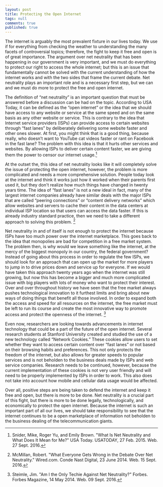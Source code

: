 ```yaml
---
layout: post
title: Protecting the Open Internet
tags: null
comments: true
published: true
---
```


The internet is arguably the most prevalent fixture in our lives today. We use if for everything from checking the weather to understanding the many facets of controversial topics; therefore, the fight to keep it free and open is of great importance. The argument over net neutrality that has been happening in our government is very important, and we must do everything to protect our right to access the whole internet; but this is an issue that fundamentally cannot be solved with the current understanding of how the internet works and with the two sides that frame the current debate. Net neutrality plays an important role and is a necessary first step, but we can and we must do more to protect the free and open internet.


The definition of “net neutrality” is an important question that must be answered before a discussion can be had on the topic. According to USA Today, it can be defined as the “open internet” or the idea that we should have access to any website or service at the same speed and on the same basis as any other website or service. This is contrary to the idea that Internet service providers (ISPs) can provide access to certain websites through “fast lanes” by deliberately delivering some website faster and other ones slower. At first, you might think that is a good thing, because really, who doesn’t want to YouTube cat videos faster or rant on Facebook in the fast lane? The problem with this idea is that it hurts other services and websites. By allowing ISPs to deliver certain content faster, we are giving them the power to censor our internet usage.[^1]



At the outset the, this idea of net neutrality looks like it will completely solve the issue of protecting the open internet, however, the problem is more complicated and needs a more comprehensive solution. People today look at the internet and think it works just how it worked when their parents first used it, but they don't realize how much things have changed in twenty years time. The idea of “fast lanes” is not a new ideal in fact, many of the largest internet companies already have similar deals with the major ISPs that are called “peering connections” or “content delivery networks” which allow websites and servers to cache their content in the data centers at individual ISP location so that users can access the data faster. If this is already industry standard practice, then we need to take a different approach to solving this problem. [^2]



Net neutrality in and of itself is not enough to protect the internet because ISPs have too much power over the internet marketplace. This goes back to the idea that monopolies are bad for competition in a free market system. The problem then, is why would we leave something like the internet, at the mercy of the biggest monopoly in our country, the federal government? Instead of going about this process in order to regulate the few ISPs, we should look for an approach that can open up the market for more players to jump in to drive prices down and service up for everyone. If we would have taken this approach twenty years ago when the internet was still growing, but now this has become a bigger and much more complicated issue with big players with lots of money who want to protect their interest. Over and over throughout history we have seen that the free market always pushes technological innovation to it furthest limits and bring about new ways of doing things that benefit all those involved. In order to expand both the access and speed for all resources on the internet, the free market must be left to run its course and create the most innovative way to promote access and protect the openness of the internet. [^3]



Even now, researchers are looking towards advancements in internet technology that could be a part of the future of the open internet. Several research students at Stanford University created and studied the use of a new technology called “Network Cookies.” These cookies allow users to set whether they want to access certain content over “fast lanes” or not based on their browsing habits and preferences. This not only protects the freedom of the internet, but also allows for greater speeds to popular services and is not beholden to the business deals made by ISPs and web service companies. Research needs to be continued, however, because the current implementation of these cookies is not very user friendly and will need to be properly implemented by ISPs in order to work. This also does not take into account how mobile and cellular data usage would be affected. 



Over all, positive steps are being taken to defend the internet and keep it free and open, but there is more to be done. Net neutrality is a crucial part of this fight, but there is more to be done legally, technologically, and economically to protect the open internet. Because the internet is such an important part of all our lives, we should take responsibility to see that the internet continues to be a open marketplace of information not beholden to the business dealing of the telecommunication giants. 



[^1]: Snider, Mike, Roger Yu, and Emily Brown. "What Is Net Neutrality and What Does It 		Mean for Me?" USA Today. USATODAY, 27 Feb. 2015. Web. 27 Sept. 2016.
[^2]: McMillan, Robert. "What Everyone Gets Wrong in the Debate Over Net Neutrality." 		Wired.com. Conde Nast Digital, 23 June 2014. Web. 15 Sept. 2016.
[^3]: Steimle, Jim. "Am I the Only Techie Against Net Neutrality?" Forbes. Forbes Magazine, 14 		May 2014. Web. 09 Sept. 2016.


